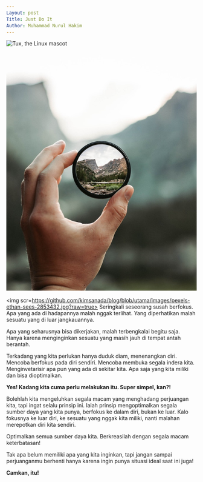 ```yaml
---
Layout: post
Title: Just Do It
Author: Muhammad Nurul Hakim
---
```


![Tux, the Linux mascot](/assets/images/tux.png)

![Focus image](/images/pexels-ethan-sees-2853432.jpg)

<img scr=https://github.com/kimsanada/blog/blob/utama/images/pexels-ethan-sees-2853432.jpg?raw=true>
Seringkali seseorang susah berfokus. Apa yang ada di hadapannya malah nggak terlihat. Yang diperhatikan malah sesuatu yang di luar jangkauannya.

Apa yang seharusnya bisa dikerjakan, malah terbengkalai begitu saja. Hanya karena menginginkan sesuatu yang masih jauh di tempat antah berantah.

Terkadang yang kita perlukan hanya duduk diam, menenangkan diri. Mencoba berfokus pada diri sendiri. Mencoba membuka segala indera kita. Menginvetarisir apa pun yang ada di sekitar kita. Apa saja yang kita miliki dan bisa dioptimalkan.

**Yes! Kadang kita cuma perlu melakukan itu. Super simpel, kan?!**

Bolehlah kita mengeluhkan segala macam yang menghadang perjuangan kita, tapi ingat selalu prinsip ini. Ialah prinsip mengoptimalkan segala sumber daya yang kita punya, berfokus ke dalam diri, bukan ke luar. Kalo fokusnya ke luar diri, ke sesuatu yang nggak kita miliki, nanti malahan merepotkan diri kita sendiri.

Optimalkan semua sumber daya kita. Berkreasilah dengan segala macam keterbatasan!

Tak apa belum memiliki apa yang kita inginkan, tapi jangan sampai perjuanganmu berhenti hanya karena ingin punya situasi ideal saat ini juga!

**Camkan, itu!**

